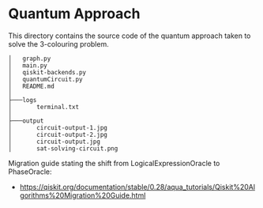 # Quantum Approach
This directory contains the source code of the quantum approach taken to solve the 3-colouring problem.

```console
│   graph.py
│   main.py
│   qiskit-backends.py
│   quantumCircuit.py
│   README.md
│
├───logs
│       terminal.txt
│
├───output
│       circuit-output-1.jpg
│       circuit-output-2.jpg
│       circuit-output.jpg
│       sat-solving-circuit.png

```

Migration guide stating the shift from LogicalExpressionOracle to PhaseOracle: 
- https://qiskit.org/documentation/stable/0.28/aqua_tutorials/Qiskit%20Algorithms%20Migration%20Guide.html